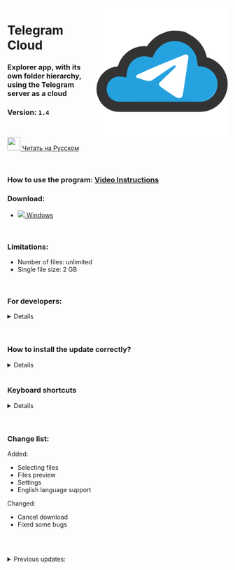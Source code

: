 <img src="TelegramCloud/Web/images/TelegramCloud.png" width="300" align="right">

# Telegram Cloud

### Explorer app, with its own folder hierarchy, using the Telegram server as a cloud

### Version: <a id="version"><code>1.4</code></a>

</br>

<a href="README.md" ><img src="https://emojio.ru/images/twitter-64/1f1f7-1f1fa.png" width="30" height="30"></img> Читать на Русском</a>

</br>

### How to use the program: <a href="https://superzombi.github.io/telegram-cloud.docs">Video Instructions</a>

### Download:
<ul>
 <li><img src="https://img-premium.flaticon.com/png/512/888/888882.png?token=exp=1622637331~hmac=bf60c71ded33b51da0a6d32c3833d1f7" height=15px><a href="https://github.com/SuperZombi/Telegram_Cloud/releases"> Windows</a></li>
</ul>
</br>


### Limitations:

<ul>
 <li>Number of files: unlimited</li>
  <li>Single file size: 2 GB</li>
</ul>
</br>


### For developers:
<details>
 
### <a href="https://superzombi.github.io/telegram-cloud.docs/developer.html">Developer Instructions</a></br>
   
### Required Python libraries:
<details>
<ul>
 <li><a href="https://pypi.org/project/Pyrogram/">pyrogram</a></li>
  <li><a href="https://pypi.org/project/Eel/">eel</a></li>
 <li><a href="https://pypi.org/project/requests/">requests</a></li>
 <li><a href="https://pypi.org/project/beautifulsoup4/">beautifulsoup</a></li>
 <li><a href="https://pypi.org/project/moviepy/">moviepy</a></li>
</ul>
</details>
</details>
</br></br>


### How to install the update correctly?
<details>
<a href="https://superzombi.github.io/telegram-cloud.docs/#upgrade">Video Instruction</a>

In order to keep all your files on upgrade you need:
<ol>
 <li>Download the archive.</li>
 <li>Delete the <code>Telegram Cloud.exe</code> file in the folder where you currently have the program installed.</li>
 <li>Extract the archive to the folder where you have installed Telegram Cloud.</li>
 Done!
</ol>
</details>
</br>

### Keyboard shortcuts
<details>
<ul>
	<li>Create a new folder: <code>shift</code>+<code>N</code></li>
	<li>Select all files: <code>shift</code>+<code>A</code></li>
	<li>Select the next file: <code>shift</code>+<code>⬇</code></li>
	<li>Select the previous file: <code>shift</code>+<code>⬆</code></li>
</ul>
</details>
</br></br>



### Change list:

<div id="change_list">
Added:
<ul>
 <li>Selecting files</li>
 <li>Files preview</li>
 <li>Settings</li>
 <li>English language support</li>
</ul>
Changed:
<ul>
 <li>Cancel download</li>
 <li>Fixed some bugs</li>
</ul>
</div>
 
 
 </br></br>
 <details>
 <summary>Previous updates:</summary>
 <table>
  
<tr><td>1.4</td>
  <td>
Added:
<ul>
 <li>Auto theme detection</li>
</ul>
Changed:
<ul>
 <li>Now, after downloading, the explorer opens with the focus on the file</li>
 <li>Fixed some bugs</li>
</ul>
 </td></tr>  
  
  
<tr><td>1.3</td>
  <td>
Added:
<ul>
 <li>Dark theme</li>
 <li>Auto check for updates</li>
</ul>
Changed:
<ul>
 <li>Fixed bug with search window</li>
  <li>Search now ignores case</li>
</ul>
 </td></tr> 
  
  
<tr><td>1.2</td>
  <td>
Added:
<ul>
 <li>File searcher</li>
  <li>Awesome notifications</li>
</ul>
Changed:
<ul>
 <li>Fixed carousel menu bug</li>
  <li>GitHub button has moved to carousel menu</li>
</ul>
 </td></tr> 
  
  
  <tr><td>1.1</td>
  <td>
 Added:
<ul>
 <li>Sorting files</li>
  <li>Checking for updates</li>
</ul>
 Changed:
<ul>
 <li>Fixed some bugs</li>
</ul>
 </td></tr>
 </table>
</details>
